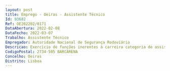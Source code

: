 ```yaml
--- 
layout: post
title: Emprego - Oeiras - Assistente Técnico
Id: 93682
Ref: OE202202/0171
DataAbertura: 2022-02-08
DataFecho: 2022-03-07
Trabalho: Assistente Técnico
Empregador: Autoridade Nacional de Segurança Rodoviária
Descricao: Exercício de funções inerentes à carreira categoria de assistente técnico, com grau de complexidade 2, designadamente a) Executar tarefas inerentes ao economato, nomeadamente entrega de material, encomendas e inventariação do mesmo b) Tratamento de documentação diversa sobre gestão de frota automóvel, nomeadamente a nível de plataformas c) Participação em procedimentos concursais, elaboração de informações, relatórios  ofícios, etc..   d) Manter contatos com os fornecedores de serviços, tal como limpeza, segurança, manutenção, etc…
CodigoPostal: 2734-505 BARCARENA
Concelho: Oeiras
Distrito: Lisboa
--- 
```

